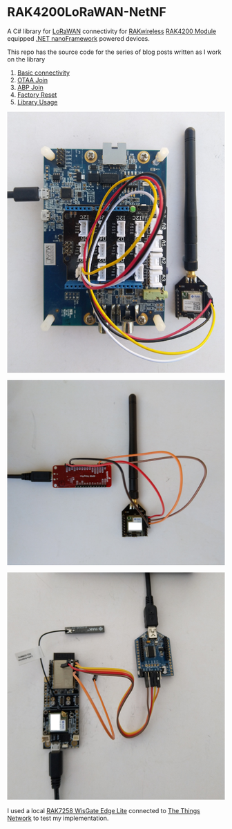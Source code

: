 # RAK4200LoRaWAN-NetNF
A C# library for [LoRaWAN](https://lora-alliance.org/about-lorawan) connectivity for [RAKwireless](https://www.rakwireless.com/en-us) [RAK4200 Module](https://store.rakwireless.com/products/rak4200-lora-module) equipped [.NET nanoFramework](https://www.nanoframework.net/) powered devices.

This repo has the source code for the series of blog posts written as I work on the library

01. [Basic connectivity](http://blog.devmobile.co.nz/2022/05/06/net-nanoframework-rak4200-lorawan-library-basic-connectivity/)
02. [OTAA Join](http://blog.devmobile.co.nz/2022/05/12/net-nanoframework-rak4200-lorawan-library-otaa-join/)
03. [ABP Join](http://blog.devmobile.co.nz/2022/05/21/net-nanoframework-rak4200-lorawan-library-abp-join/)
04. [Factory Reset](http://blog.devmobile.co.nz/2022/05/25/net-nanoframework-rak4200-factory-reset/)
05. [Library Usage](http://blog.devmobile.co.nz/2022/06/06/net-nanoframework-rak4200-library-usage/)


![STM Discovery 769I + Grove Base Shield V2.0 for Arduino](RAK4200Discovery796TestRig.jpg)

![SparkFun ESP32 Thing WROOM](RAK4200ThingyESP32Testrig.jpg)

![RAK2305 + RAK5005](RA4200RAK2305EVBSetup.jpg)

I used a local [RAK7258 WisGate Edge Lite](https://store.rakwireless.com/collections/wisgate-edge/products/rak7258-micro-gateway) connected to [The Things Network](https://www.thethingsnetwork.org/) to test my implementation.

